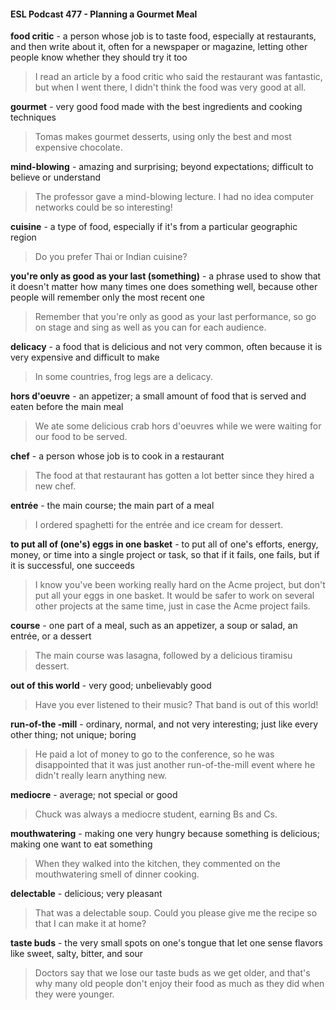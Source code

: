 #### ESL Podcast 477 - Planning a Gourmet Meal

**food critic** - a person whose job is to taste food, especially at restaurants, and
then write about it, often for a newspaper or magazine, letting other people know
whether they should try it too

> I read an article by a food critic who said the restaurant was fantastic, but when
I went there, I didn't think the food was very good at all.

**gourmet** - very good food made with the best ingredients and cooking
techniques

> Tomas makes gourmet desserts, using only the best and most expensive
chocolate.

**mind-blowing** - amazing and surprising; beyond expectations; difficult to believe
or understand

> The professor gave a mind-blowing lecture. I had no idea computer networks
could be so interesting!

**cuisine** - a type of food, especially if it's from a particular geographic region

> Do you prefer Thai or Indian cuisine?

**you're only as good as your last (something)** - a phrase used to show that it
doesn't matter how many times one does something well, because other people
will remember only the most recent one

> Remember that you're only as good as your last performance, so go on stage
and sing as well as you can for each audience.

**delicacy** - a food that is delicious and not very common, often because it is very
expensive and difficult to make

> In some countries, frog legs are a delicacy.

**hors d'oeuvre** - an appetizer; a small amount of food that is served and eaten
before the main meal

> We ate some delicious crab hors d'oeuvres while we were waiting for our food
to be served.

**chef** - a person whose job is to cook in a restaurant

> The food at that restaurant has gotten a lot better since they hired a new chef.

**entrée** - the main course; the main part of a meal

> I ordered spaghetti for the entrée and ice cream for dessert.

**to put all of (one's) eggs in one basket** - to put all of one's efforts, energy,
money, or time into a single project or task, so that if it fails, one fails, but if it is
successful, one succeeds

> I know you've been working really hard on the Acme project, but don't put all
your eggs in one basket. It would be safer to work on several other projects at
the same time, just in case the Acme project fails.

**course** - one part of a meal, such as an appetizer, a soup or salad, an entrée, or
a dessert

> The main course was lasagna, followed by a delicious tiramisu dessert.

**out of this world** - very good; unbelievably good

> Have you ever listened to their music? That band is out of this world!

**run-of-the -mill** - ordinary, normal, and not very interesting; just like every other
thing; not unique; boring

> He paid a lot of money to go to the conference, so he was disappointed that it
was just another run-of-the-mill event where he didn't really learn anything new.

**mediocre** - average; not special or good

> Chuck was always a mediocre student, earning Bs and Cs.

**mouthwatering** - making one very hungry because something is delicious;
making one want to eat something

> When they walked into the kitchen, they commented on the mouthwatering
smell of dinner cooking.

**delectable** - delicious; very pleasant

> That was a delectable soup. Could you please give me the recipe so that I can
make it at home?

**taste buds** - the very small spots on one's tongue that let one sense flavors like
sweet, salty, bitter, and sour

> Doctors say that we lose our taste buds as we get older, and that's why many
old people don't enjoy their food as much as they did when they were younger.

